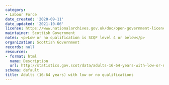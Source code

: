 ```yaml
---
category:
- Labour Force
date_created: '2020-09-11'
date_updated: '2021-10-06'
license: https://www.nationalarchives.gov.uk/doc/open-government-licence/version/3/
maintainer: Scottish Government
notes: <p>Low or no qualification is SCQF level 4 or below</p>
organization: Scottish Government
records: null
resources:
- format: html
  name: Description
  url: http://statistics.gov.scot/data/adults-16-64-years-with-low-or-no-qualifications
schema: default
title: Adults (16-64 years) with low or no qualifications
---
```

